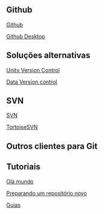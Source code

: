 
## Github

[Github](https://github.com/)

[Github Desktop](https://desktop.github.com/download/)


## Soluções alternativas

[Unity Version Control](https://unity.com/pt/solutions/version-control)

[Data Version control](https://dvc.org/)

## SVN

[SVN](https://subversion.apache.org/)
	
[TortoiseSVN](https://tortoisesvn.net/)

## Outros clientes para Git

[](https://about.gitlab.com/)

[](https://www.sourcetreeapp.com/)


## Tutoriais

[Olá mundo](https://docs.github.com/pt/get-started/start-your-journey/hello-world)

[Preparando um repositório novo](https://www.atlassian.com/git/tutorials/setting-up-a-repository)

[Guias](https://github.com/git-guides)